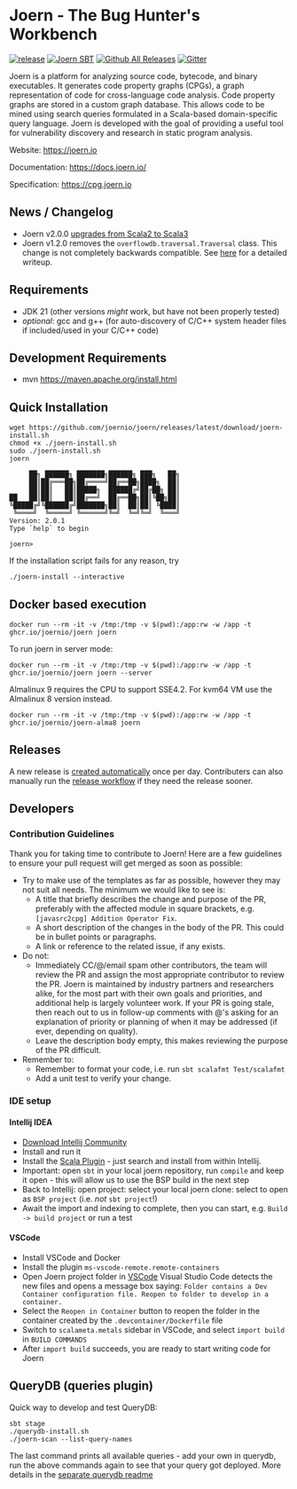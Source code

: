 Joern - The Bug Hunter's Workbench
===

[![release](https://github.com/joernio/joern/actions/workflows/release.yml/badge.svg)](https://github.com/joernio/joern/actions/workflows/release.yml)
[![Joern SBT](https://index.scala-lang.org/joernio/joern/latest.svg)](https://index.scala-lang.org/joernio/joern)
[![Github All Releases](https://img.shields.io/github/downloads/joernio/joern/total.svg)](https://github.com/joernio/joern/releases/)
[![Gitter](https://img.shields.io/badge/-Discord-lime?style=for-the-badge&logo=discord&logoColor=white&color=black)](https://discord.com/invite/vv4MH284Hc)

Joern is a platform for analyzing source code, bytecode, and binary
executables. It generates code property graphs (CPGs), a graph
representation of code for cross-language code analysis. Code property
graphs are stored in a custom graph database. This allows code to be
mined using search queries formulated in a Scala-based domain-specific
query language. Joern is developed with the goal of providing a useful 
tool for vulnerability discovery and research in static program
analysis.

Website: https://joern.io

Documentation: https://docs.joern.io/

Specification: https://cpg.joern.io

## News / Changelog

- Joern v2.0.0 [upgrades from Scala2 to Scala3](changelog/2.0.0-scala3.md)
- Joern v1.2.0 removes the `overflowdb.traversal.Traversal` class. This change is not completely backwards compatible. See [here](changelog/traversal_removal.md) for a detailed writeup.

## Requirements

- JDK 21 (other versions _might_ work, but have not been properly tested)
- _optional_: gcc and g++ (for auto-discovery of C/C++ system header files if included/used in your C/C++ code)

## Development Requirements

- mvn https://maven.apache.org/install.html

## Quick Installation

```
wget https://github.com/joernio/joern/releases/latest/download/joern-install.sh
chmod +x ./joern-install.sh
sudo ./joern-install.sh
joern

     ██╗ ██████╗ ███████╗██████╗ ███╗   ██╗
     ██║██╔═══██╗██╔════╝██╔══██╗████╗  ██║
     ██║██║   ██║█████╗  ██████╔╝██╔██╗ ██║
██   ██║██║   ██║██╔══╝  ██╔══██╗██║╚██╗██║
╚█████╔╝╚██████╔╝███████╗██║  ██║██║ ╚████║
 ╚════╝  ╚═════╝ ╚══════╝╚═╝  ╚═╝╚═╝  ╚═══╝
Version: 2.0.1
Type `help` to begin

joern>
```

If the installation script fails for any reason, try
```
./joern-install --interactive
```

## Docker based execution

```
docker run --rm -it -v /tmp:/tmp -v $(pwd):/app:rw -w /app -t ghcr.io/joernio/joern joern
```

To run joern in server mode:

```
docker run --rm -it -v /tmp:/tmp -v $(pwd):/app:rw -w /app -t ghcr.io/joernio/joern joern --server
```

Almalinux 9 requires the CPU to support SSE4.2. For kvm64 VM use the Almalinux 8 version instead.
```
docker run --rm -it -v /tmp:/tmp -v $(pwd):/app:rw -w /app -t ghcr.io/joernio/joern-alma8 joern
```

## Releases
A new release is [created automatically](.github/workflows/release.yml) once per day. Contributers can also manually run the [release workflow](https://github.com/joernio/joern/actions/workflows/release.yml) if they need the release sooner.

## Developers

### Contribution Guidelines

Thank you for taking time to contribute to Joern! Here are a few guidelines to ensure your pull request will get merged as soon as possible:

* Try to make use of the templates as far as possible, however they may not suit all needs. The minimum we would like to see is:
    - A title that briefly describes the change and purpose of the PR, preferably with the affected module in square brackets, e.g. `[javasrc2cpg] Addition Operator Fix`.
    - A short description of the changes in the body of the PR. This could be in bullet points or paragraphs.
    - A link or reference to the related issue, if any exists.
* Do not:
    - Immediately CC/@/email spam other contributors, the team will review the PR and assign the most appropriate contributor to review the PR. Joern is maintained by industry partners and researchers alike, for the most part with their own goals and priorities, and additional help is largely volunteer work. If your PR is going stale, then reach out to us in follow-up comments with @'s asking for an explanation of priority or planning of when it may be addressed (if ever, depending on quality).
    - Leave the description body empty, this makes reviewing the purpose of the PR difficult.
* Remember to:
    - Remember to format your code, i.e. run `sbt scalafmt Test/scalafmt`
    - Add a unit test to verify your change.

### IDE setup

#### Intellij IDEA
* [Download Intellij Community](https://www.jetbrains.com/idea/download)
* Install and run it
* Install the [Scala Plugin](https://plugins.jetbrains.com/plugin/1347-scala) - just search and install from within Intellij.
* Important: open `sbt` in your local joern repository, run `compile` and keep it open - this will allow us to use the BSP build in the next step
* Back to Intellij: open project: select your local joern clone: select to open as `BSP project` (i.e. _not_ `sbt project`!)
* Await the import and indexing to complete, then you can start, e.g. `Build -> build project` or run a test

#### VSCode
- Install VSCode and Docker
- Install the plugin `ms-vscode-remote.remote-containers`
- Open Joern project folder in [VSCode](https://docs.microsoft.com/en-us/azure-sphere/app-development/container-build-vscode#build-and-debug-the-project)
  Visual Studio Code detects the new files and opens a message box saying: `Folder contains a Dev Container configuration file. Reopen to folder to develop in a container.`
- Select the `Reopen in Container` button to reopen the folder in the container created by the `.devcontainer/Dockerfile` file
- Switch to `scalameta.metals` sidebar in VSCode, and select `import build` in `BUILD COMMANDS`
- After `import build` succeeds, you are ready to start writing code for Joern

## QueryDB (queries plugin)
Quick way to develop and test QueryDB:
```
sbt stage
./querydb-install.sh
./joern-scan --list-query-names
```
The last command prints all available queries - add your own in querydb, run the above commands again to see that your query got deployed.
More details in the [separate querydb readme](querydb/README.md)
